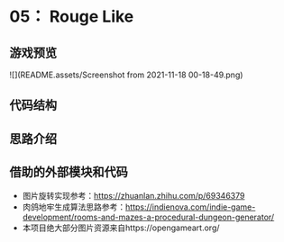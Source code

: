 # 05： Rouge Like

## 游戏预览

![](README.assets/Screenshot from 2021-11-18 00-18-49.png)

## 代码结构

## 思路介绍

## 借助的外部模块和代码

- 图片旋转实现参考：https://zhuanlan.zhihu.com/p/69346379
- 肉鸽地牢生成算法思路参考：https://indienova.com/indie-game-development/rooms-and-mazes-a-procedural-dungeon-generator/
- 本项目绝大部分图片资源来自https://opengameart.org/